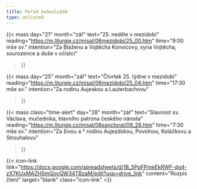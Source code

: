 ```yaml
---
title: Pořad bohoslužeb
type: unlisted
---
```


{{< mass
day="21" 
month="zář" 
text="25. neděle v mezidobí" 
reading="https://m.liturgie.cz/misal/06mezidobi/25_00.htm"
time="9:00 mše sv." 
intention="Za Blaženu a Vojtěcha Konvicovy, syna Vojtěcha, sourozence a duše v očistci"
>}}

{{< mass 
day="25" 
month="zář" 
text="Čtvrtek 25. týdne v mezidobí"
reading="https://m.liturgie.cz/misal/06mezidobi/25_04.htm"
time="17:30 mše sv." 
intention="Za rodinu Aujeskou a Lauterbachovu"
>}}

{{< mass
class="time-alert"
day="28" 
month="zář" 
text="Slavnost sv. Václava, mučedníka, hlavního patrona českého národa" 
reading="https://m.liturgie.cz/misal/08sanctoral/09_28.htm"
time="7:30 mše sv." 
intention="Za živou a † rodinu Aujezdskou, Povolnou, Koláčkovu a Strouhalovu"
>}}

{{< icon-link link="https://docs.google.com/spreadsheets/d/1B_5PpFPmeEkRWF-dg4-zX7KUxMAZHSmQovQW34TBzaM/edit?usp=drive_link" content="Rozpis čtení" target="blank" class="icon-link" >}}